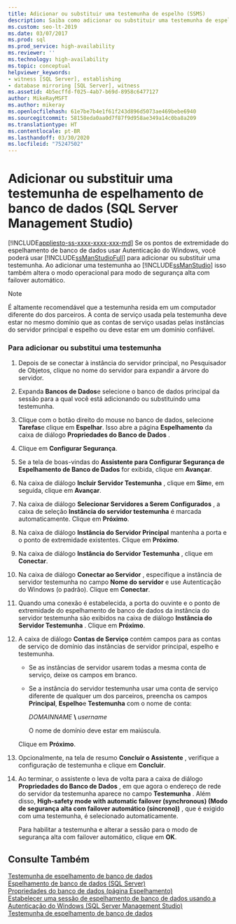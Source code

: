 ```yaml
---
title: Adicionar ou substituir uma testemunha de espelho (SSMS)
description: Saiba como adicionar ou substituir uma testemunha de espelhamento de banco de dados usando o SSMS (SQL Server Management Studio).
ms.custom: seo-lt-2019
ms.date: 03/07/2017
ms.prod: sql
ms.prod_service: high-availability
ms.reviewer: ''
ms.technology: high-availability
ms.topic: conceptual
helpviewer_keywords:
- witness [SQL Server], establishing
- database mirroring [SQL Server], witness
ms.assetid: 4b5ecffd-f025-4ab7-b69d-8958c6477127
author: MikeRayMSFT
ms.author: mikeray
ms.openlocfilehash: 61e7be7b4e1f61f243d896d5073ae469bebe6940
ms.sourcegitcommit: 58158eda0aa0d7f87f9d958ae349a14c0ba8a209
ms.translationtype: HT
ms.contentlocale: pt-BR
ms.lasthandoff: 03/30/2020
ms.locfileid: "75247502"
---
```

# <a name="add-or-replace-a-database-mirroring-witness-sql-server-management-studio"></a>Adicionar ou substituir uma testemunha de espelhamento de banco de dados (SQL Server Management Studio)
[!INCLUDE[appliesto-ss-xxxx-xxxx-xxx-md](../../includes/appliesto-ss-xxxx-xxxx-xxx-md.md)]
  Se os pontos de extremidade do espelhamento de banco de dados usar Autenticação do Windows, você poderá usar [!INCLUDE[ssManStudioFull](../../includes/ssmanstudiofull-md.md)] para adicionar ou substituir uma testemunha. Ao adicionar uma testemunha ao [!INCLUDE[ssManStudio](../../includes/ssmanstudio-md.md)] isso também altera o modo operacional para modo de segurança alta com failover automático.  
  
> [!NOTE]  
>  É altamente recomendável que a testemunha resida em um computador diferente do dos parceiros. A conta de serviço usada pela testemunha deve estar no mesmo domínio que as contas de serviço usadas pelas instâncias do servidor principal e espelho ou deve estar em um domínio confiável.  
  
### <a name="to-add-or-replace-a-witness"></a>Para adicionar ou substitui uma testemunha  
  
1.  Depois de se conectar à instância do servidor principal, no Pesquisador de Objetos, clique no nome do servidor para expandir a árvore do servidor.  
  
2.  Expanda **Bancos de Dados**e selecione o banco de dados principal da sessão para a qual você está adicionando ou substituindo uma testemunha.  
  
3.  Clique com o botão direito do mouse no banco de dados, selecione **Tarefas**e clique em **Espelhar**. Isso abre a página **Espelhamento** da caixa de diálogo **Propriedades do Banco de Dados** .  
  
4.  Clique em **Configurar Segurança**.  
  
5.  Se a tela de boas-vindas do **Assistente para Configurar Segurança de Espelhamento de Banco de Dados** for exibida, clique em **Avançar**.  
  
6.  Na caixa de diálogo **Incluir Servidor Testemunha** , clique em **Sim**e, em seguida, clique em **Avançar**.  
  
7.  Na caixa de diálogo **Selecionar Servidores a Serem Configurados** , a caixa de seleção **Instância do servidor testemunha** é marcada automaticamente. Clique em **Próximo**.  
  
8.  Na caixa de diálogo **Instância do Servidor Principal** mantenha a porta e o ponto de extremidade existentes. Clique em **Próximo**.  
  
9. Na caixa de diálogo **Instância do Servidor Testemunha** , clique em **Conectar**.  
  
10. Na caixa de diálogo **Conectar ao Servidor** , especifique a instância de servidor testemunha no campo **Nome do servidor** e use Autenticação do Windows (o padrão). Clique em **Conectar**.  
  
11. Quando uma conexão é estabelecida, a porta do ouvinte e o ponto de extremidade do espelhamento de banco de dados da instância do servidor testemunha são exibidos na caixa de diálogo **Instância do Servidor Testemunha** . Clique em **Próximo**.  
  
12. A caixa de diálogo **Contas de Serviço** contém campos para as contas de serviço de domínio das instâncias de servidor principal, espelho e testemunha.  
  
    -   Se as instâncias de servidor usarem todas a mesma conta de serviço, deixe os campos em branco.  
  
    -   Se a instância do servidor testemunha usar uma conta de serviço diferente de qualquer um dos parceiros, preencha os campos **Principal**, **Espelho**e **Testemunha** com o nome de conta:  
  
         *DOMAINNAME* **\\** *username*  
  
         O nome de domínio deve estar em maiúscula.  
  
     Clique em **Próximo**.  
  
13. Opcionalmente, na tela de resumo **Concluir o Assistente** , verifique a configuração de testemunha e clique em **Concluir**.  
  
14. Ao terminar, o assistente o leva de volta para a caixa de diálogo **Propriedades do Banco de Dados** , em que agora o endereço de rede do servidor da testemunha aparece no campo **Testemunha** . Além disso, **High-safety mode with automatic failover (synchronous) (Modo de segurança alta com failover automático (síncrono))** , que é exigido com uma testemunha, é selecionado automaticamente.  
  
     Para habilitar a testemunha e alterar a sessão para o modo de segurança alta com failover automático, clique em **OK**.  
  
## <a name="see-also"></a>Consulte Também  
 [Testemunha de espelhamento de banco de dados](../../database-engine/database-mirroring/database-mirroring-witness.md)   
 [Espelhamento de banco de dados &#40;SQL Server&#41;](../../database-engine/database-mirroring/database-mirroring-sql-server.md)   
 [Propriedades do banco de dados &#40;página Espelhamento&#41;](../../relational-databases/databases/database-properties-mirroring-page.md)   
 [Estabelecer uma sessão de espelhamento de banco de dados usando a Autenticação do Windows &#40;SQL Server Management Studio&#41;](../../database-engine/database-mirroring/establish-database-mirroring-session-windows-authentication.md)   
 [Testemunha de espelhamento de banco de dados](../../database-engine/database-mirroring/database-mirroring-witness.md)  
  
  
